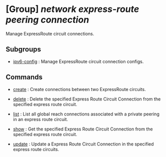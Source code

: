 # [Group] _network express-route peering connection_

Manage ExpressRoute circuit connections.

## Subgroups

- [ipv6-config](/Commands/network/express-route/peering/connection/ipv6-config/readme.md)
: Manage ExpressRoute circuit connection configs.

## Commands

- [create](/Commands/network/express-route/peering/connection/_create.md)
: Create connections between two ExpressRoute circuits.

- [delete](/Commands/network/express-route/peering/connection/_delete.md)
: Delete the specified Express Route Circuit Connection from the specified express route circuit.

- [list](/Commands/network/express-route/peering/connection/_list.md)
: List all global reach connections associated with a private peering in an express route circuit.

- [show](/Commands/network/express-route/peering/connection/_show.md)
: Get the specified Express Route Circuit Connection from the specified express route circuit.

- [update](/Commands/network/express-route/peering/connection/_update.md)
: Update a Express Route Circuit Connection in the specified express route circuits.
